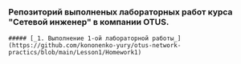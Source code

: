 ### Репозиторий выполненых лабораторных работ курса "Сетевой инженер" в компании OTUS.
	##### [_1. Выполнение 1-ой лабораторной работы_](https://github.com/kononenko-yury/otus-network-practics/blob/main/Lesson1/Homework1)